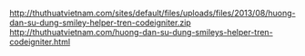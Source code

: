  http://thuthuatvietnam.com/sites/default/files/uploads/files/2013/08/huong-dan-su-dung-smiley-helper-tren-codeigniter.zip
 http://thuthuatvietnam.com/huong-dan-su-dung-smileys-helper-tren-codeigniter.html
 
